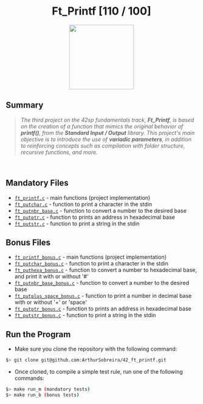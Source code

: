 <div align="center"><h1>Ft_Printf [110 / 100]</h1></div>

<div align="center">
   <a href="https://github.com/ArthurSobreira/42_ft_printf" target="_blank">
      <img height=170 src="https://github.com/byaliego/42-project-badges/blob/main/badges/ft_printfm.png" hspace = "10">
   </a>
</div>

## Summary
> <i>The third project on the 42sp fundamentals track, <strong>Ft_Printf</strong>, is based on the creation</i>
> <i>of a function that mimics the original behavior of <strong>printf()</strong>, from the <strong>Standard Input / Output</strong> library.</i>
> <i>This project's main objective is to introduce the use of <strong>variadic parameters</strong>, in addition to reinforcing concepts such</i>
> <i>as compilation with folder structure, recursive functions, and more.</i>

<br>

## Mandatory Files
* [`ft_printf.c`](mandatory/src/ft_printf.c) - main functions (project implementation)
* [`ft_putchar.c`](mandatory/src/ft_putchar.c) - function to print a character in the stdin
* [`ft_putnbr_base.c`](mandatory/src/ft_putnbr_base.c) - function to convert a number to the desired base
* [`ft_putptr.c`](mandatory/src/ft_putptr.c) - function to prints an address in hexadecimal base
* [`ft_putstr.c`](mandatory/src/ft_putstr.c) - function to print a string in the stdin

## Bonus Files
* [`ft_printf_bonus.c`](bonus/src/ft_printf_bonus.c) - main functions (project implementation)
* [`ft_putchar_bonus.c`](bonus/src/ft_putchar_bonus.c) - function to print a character in the stdin
* [`ft_puthexa_bonus.c`](bonus/src/ft_puthexa_bonus.c) - function to convert a number to hexadecimal base, and print it with or without '#'
* [`ft_putnbr_base_bonus.c`](bonus/src/ft_putnbr_base_bonus.c) - function to convert a number to the desired base
* [`ft_putplus_space_bonus.c`](bonus/src/ft_putplus_space_bonus.c) - function to print a number in decimal base with or without '+' or 'space'
* [`ft_putptr_bonus.c`](bonus/src/ft_putptr_bonus.c) - function to prints an address in hexadecimal base
* [`ft_putstr_bonus.c`](bonus/src/ft_putstr_bonus.c) - function to print a string in the stdin

## Run the Program
* Make sure you clone the repository with the following command:

```bash
$> git clone git@github.com:ArthurSobreira/42_ft_printf.git
```

* Once cloned, to compile a simple test rule, run one of the following commands:

```bash
$> make run_m (mandatory tests)
$> make run_b (bonus tests)
```
